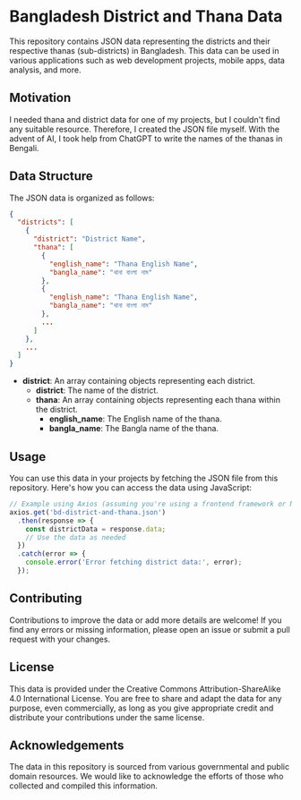 # Bangladesh District and Thana Data

This repository contains JSON data representing the districts and their respective thanas (sub-districts) in Bangladesh. This data can be used in various applications such as web development projects, mobile apps, data analysis, and more.

## Motivation

I needed thana and district data for one of my projects, but I couldn't find any suitable resource. Therefore, I created the JSON file myself. With the advent of AI, I took help from ChatGPT to write the names of the thanas in Bengali.


## Data Structure

The JSON data is organized as follows:

```json
{
  "districts": [
    {
      "district": "District Name",
      "thana": [
        {
          "english_name": "Thana English Name",
          "bangla_name": "থানা বাংলা নাম"
        },
        {
          "english_name": "Thana English Name",
          "bangla_name": "থানা বাংলা নাম"
        },
        ...
      ]
    },
    ...
  ]
}
```

- **district**: An array containing objects representing each district.
  - **district**: The name of the district.
  - **thana**: An array containing objects representing each thana within the district.
    - **english_name**: The English name of the thana.
    - **bangla_name**: The Bangla name of the thana.

## Usage

You can use this data in your projects by fetching the JSON file from this repository. Here's how you can access the data using JavaScript:

```javascript
// Example using Axios (assuming you're using a frontend framework or Node.js)
axios.get('bd-district-and-thana.json')
  .then(response => {
    const districtData = response.data;
    // Use the data as needed
  })
  .catch(error => {
    console.error('Error fetching district data:', error);
  });
```

## Contributing

Contributions to improve the data or add more details are welcome! If you find any errors or missing information, please open an issue or submit a pull request with your changes.

## License

This data is provided under the Creative Commons Attribution-ShareAlike 4.0 International License. You are free to share and adapt the data for any purpose, even commercially, as long as you give appropriate credit and distribute your contributions under the same license.

## Acknowledgements

The data in this repository is sourced from various governmental and public domain resources. We would like to acknowledge the efforts of those who collected and compiled this information.

